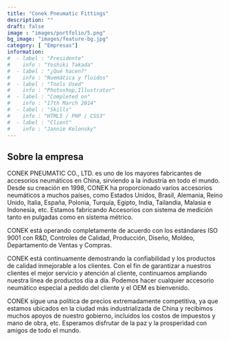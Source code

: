 ```yaml
---
title: "Conek Pneumatic Fittings"
description: ""
draft: false
image : "images/portfolio/5.png"
bg_image: "images/feature-bg.jpg"
category: [ "Empresas"]
information:
#  - label : "Presidente"
#    info : "Yoshiki Takada"
#  - label : "¿Qué hacen?"
#    info : "Nuemática y fluidos"
#  - label : "Tools Used"
#    info : "Photoshop,Illustrator"
#  - label : "Completed on"
#    info : "17th March 2014"
#  - label : "Skills"
#    info : "HTML5 / PHP / CSS3"
#  - label : "Client"
#    info : "Jannie Kelonsky"
---
```


## Sobre la empresa

CONEK PNEUMATIC CO., LTD. es uno de los mayores fabricantes de accesorios neumáticos en China, sirviendo a la industria en todo el mundo. Desde su creación en 1998, CONEK ha proporcionado varios accesorios neumáticos a muchos países, como Estados Unidos, Brasil, Alemania, Reino Unido, Italia, España, Polonia, Turquía, Egipto, India, Tailandia, Malasia e Indonesia, etc. Estamos fabricando Accesorios con sistema de medición tanto en pulgadas como en sistema métrico.

CONEK está operando completamente de acuerdo con los estándares ISO 9001 con R&D, Controles de Calidad, Producción, Diseño, Moldeo, Departamento de Ventas y Compras.

CONEK está continuamente demostrando la confiabilidad y los productos de calidad inmejorable a los clientes. Con el fin de garantizar a nuestros clientes el mejor servicio y atención al cliente, continuamos ampliando nuestra línea de productos día a día. Podemos hacer cualquier accesorio neumático especial a pedido del cliente y el OEM es bienvenido.

CONEK sigue una política de precios extremadamente competitiva, ya que estamos ubicados en la ciudad más industrializada de China y recibimos muchos apoyos de nuestro gobierno, incluidos los costos de impuestos y mano de obra, etc. Esperamos disfrutar de la paz y la prosperidad con amigos de todo el mundo.